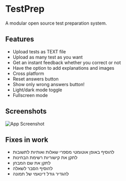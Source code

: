 # TestPrep

A modular open source test preparation system.

## Features

- Upload tests as TEXT file
- Upload as many test as you want
- Get an instant feedback whether you correct or not
- Have the option to add explanations and images
- Cross platform
- Reset answers button
- Show only wrong answers button!
- Light/dark mode toggle
- Fullscreen mode

## Screenshots

![App Screenshot](https://gcdnb.pbrd.co/images/lyqsoAQN9dNU.jpg?raw=true)

## Fixes in work

- להוסיף באופן אוטומטי מספרי שאלות ואותיות לתשובות
- לתקן את קישוריות רשימת הבחינות
- לתקן את שם המבחן
- להוסיף הסבר לשאלה
- להגדיר גודל דינאמי של תמונה
